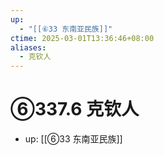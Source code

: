 ```yaml
---
up:
  - "[[⑥33 东南亚民族]]"
ctime: 2025-03-01T13:36:46+08:00
aliases:
  - 克钦人
---
```


# ⑥337.6 克钦人

- up: [[⑥33 东南亚民族]]
